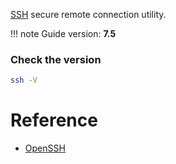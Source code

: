 [SSH](https://www.openssh.com) secure remote connection utility.

!!! note
    Guide version: **7.5**

### Check the version

```bash
ssh -V
```

# Reference

- [OpenSSH](https://www.openssh.com)
